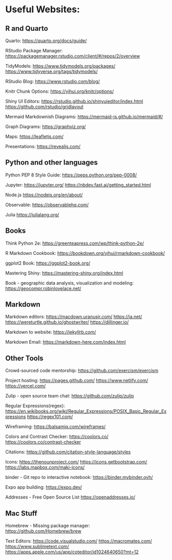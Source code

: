 # Useful Websites:

## R and Quarto
Quarto: 
    https://quarto.org/docs/guide/
    
RStudio Package Manager:
    https://packagemanager.rstudio.com/client/#/repos/2/overview

TidyModels:
    https://www.tidymodels.org/packages/
    https://www.tidyverse.org/tags/tidymodels/

RStudio Blog: 
    https://www.rstudio.com/blog/
   
Knitr Chunk Options: 
    https://yihui.org/knitr/options/
 
Shiny UI Editors:
    https://rstudio.github.io/shinyuieditor/index.html
    https://github.com/rstudio/gridlayout

Mermaid Markdownish Diagrams: 
    https://mermaid-js.github.io/mermaid/#/

Graph Diagrams: 
    https://graphviz.org/

Maps: 
    https://leafletjs.com/

Presentations: 
    https://revealjs.com/
    
## Python and other languages
    
Python PEP 8 Style Guide:
    https://peps.python.org/pep-0008/ 

Jupyter:
    https://jupyter.org/
    https://nbdev.fast.ai/getting_started.html

Node.js
    https://nodejs.org/en/about/
    
Observable: 
    https://observablehq.com/
    
Julia
    https://julialang.org/
    
## Books
Think Python 2e:
    https://greenteapress.com/wp/think-python-2e/

R Markdown Cookbook:
    https://bookdown.org/yihui/rmarkdown-cookbook/

ggplot2 Book:
    https://ggplot2-book.org/
    
Mastering Shiny:
    https://mastering-shiny.org/index.html
    
Book - geographic data analysis, visualization and modeling:
    https://geocompr.robinlovelace.net/    

## Markdown

Markdown editors:
    https://macdown.uranusjr.com/
    https://ia.net/
    https://wereturtle.github.io/ghostwriter/
    https://dillinger.io/
   
Markdown to website:
    https://jekyllrb.com/
 
Markdown Email:
    https://markdown-here.com/index.html
    
## Other Tools

Crowd-sourced code mentorship: 
    https://github.com/exercism/exercism 
    
Project hosting:
    https://pages.github.com/
    https://www.netlify.com/
    https://vercel.com/
    
Zulip - open source team chat:
    https://github.com/zulip/zulip
    
Regular Expressions(regex): 
    https://en.wikibooks.org/wiki/Regular_Expressions/POSIX_Basic_Regular_Expressions
    https://regex101.com/    

Wireframing: 
    https://balsamiq.com/wireframes/

Colors and Contrast Checker: 
    https://coolors.co/ https://coolors.co/contrast-checker

Citations: 
    https://github.com/citation-style-language/styles

Icons:
    https://thenounproject.com/ 
    https://icons.getbootstrap.com/
    https://labs.mapbox.com/maki-icons/
    
binder - Git repo to interactive notebook:
    https://binder.mybinder.ovh/
    
Expo app building:
    https://expo.dev/

Addresses - Free Open Source List
    https://openaddresses.io/
    
## Mac Stuff

Homebrew - Missing package manager:
    https://github.com/Homebrew/brew
    
Text Editors:
    https://code.visualstudio.com/
    https://macromates.com/
    https://www.sublimetext.com/
    https://apps.apple.com/us/app/coteditor/id1024640650?mt=12
    
<!---
richardjmartino/richardjmartino is a ✨ special ✨ repository because its `README.md` (this file) appears on your GitHub profile.
You can click the Preview link to take a look at your changes.
--->
